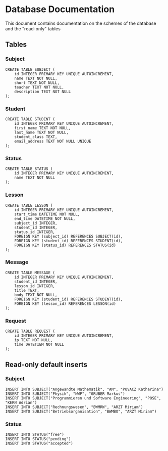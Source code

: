 # Database Documentation
This document contains documentation on the schemes of the database and the "read-only" tables
## Tables
### Subject
    CREATE TABLE SUBJECT (
        id INTEGER PRIMARY KEY UNIQUE AUTOINCREMENT,
        name TEXT NOT NULL,
        short TEXT NOT NULL,
        teacher TEXT NOT NULL,
        description TEXT NOT NULL
    );

### Student

    CREATE TABLE STUDENT (
        id INTEGER PRIMARY KEY UNIQUE AUTOINCREMENT,
        first_name TEXT NOT NULL,
        last_name TEXT NOT NULL,
        student_class TEXT,
        email_address TEXT NOT NULL UNIQUE
    );

### Status

    CREATE TABLE STATUS (
        id INTEGER PRIMARY KEY UNIQUE AUTOINCREMENT,
        name TEXT NOT NULL
    );

### Lesson

    CREATE TABLE LESSON (
        id INTEGER PRIMARY KEY UNIQUE AUTOINCREMENT,
        start_time DATETIME NOT NULL,
        end_time DATETIME NOT NULL,
        subject_id INTEGER,
        student_id INTEGER,
        status_id INTEGER,
        FOREIGN KEY (subject_id) REFERENCES SUBJECT(id),
        FOREIGN KEY (student_id) REFERENCES STUDENT(id),
        FOREIGN KEY (status_id) REFERENCES STATUS(id)
    );

### Message

    CREATE TABLE MESSAGE (
        id INTEGER PRIMARY KEY UNIQUE AUTOINCREMENT,
        student_id INTEGER,
        lesson_id INTEGER,
        title TEXT,
        body TEXT NOT NULL,
        FOREIGN KEY (student_id) REFERENCES STUDENT(id),
        FOREIGN KEY (lesson_id) REFERENCES LESSON(id)
    );

### Request

    CREATE TABLE REQUEST (
        id INTEGER PRIMARY KEY UNIQUE AUTOINCREMENT,
        ip TEXT NOT NULL,
        time DATETIEM NOT NULL
    );

## Read-only default inserts

### Subject

    INSERT INTO SUBJECT("Angewandte Mathematik", "AM", "POVACZ Katharina")
    INSERT INTO SUBJECT("Physik", "NWP", "GRUBER Markus")
    INSERT INTO SUBJECT("Programmieren und Software Engineering", "POSE", "KERN Adrian")
    INSERT INTO SUBJECT("Rechnungswesen", "BWMRW", "ARZT Miriam")
    INSERT INTO SUBJECT("Betriebsorganisation", "BWMBO", "ARZT Miriam")


### Status

    INSERT INTO STATUS("free")
    INSERT INTO STATUS("pending")
    INSERT INTO STATUS("accepted")